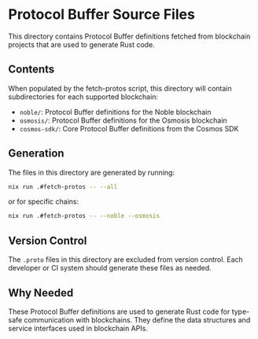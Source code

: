 # Protocol Buffer Source Files

This directory contains Protocol Buffer definitions fetched from blockchain projects that are used to generate Rust code.

## Contents

When populated by the fetch-protos script, this directory will contain subdirectories for each supported blockchain:

- `noble/`: Protocol Buffer definitions for the Noble blockchain
- `osmosis/`: Protocol Buffer definitions for the Osmosis blockchain
- `cosmos-sdk/`: Core Protocol Buffer definitions from the Cosmos SDK

## Generation

The files in this directory are generated by running:

```bash
nix run .#fetch-protos -- --all
```

or for specific chains:

```bash
nix run .#fetch-protos -- --noble --osmosis
```

## Version Control

The `.proto` files in this directory are excluded from version control. Each developer or CI system should generate these files as needed.

## Why Needed

These Protocol Buffer definitions are used to generate Rust code for type-safe communication with blockchains. They define the data structures and service interfaces used in blockchain APIs. 